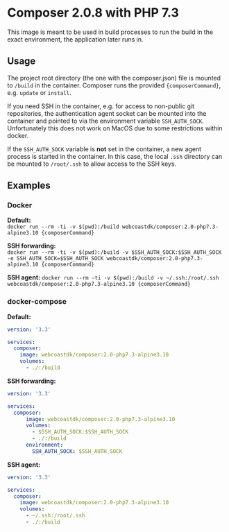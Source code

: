 # Composer 2.0.8 with PHP 7.3

This image is meant to be used in build processes to run the build in the exact environment, the application
later runs in.

## Usage
The project root directory (the one with the composer.json) file is mounted to `/build` in the container. Composer runs
the provided `{composerCommand}`, e.g. `update` or `install`.

If you need SSH in the container, e.g. for access to non-public git repositories, the authentication agent socket can be
mounted into the container and pointed to via the environment variable `SSH_AUTH_SOCK`. Unfortunately this does not work
on MacOS due to some restrictions within docker.

If the `SSH_AUTH_SOCK` variable is **not** set in the container, a new agent process is started in the container. In this
case, the local `.ssh` directory can be mounted to `/root/.ssh` to allow access to the SSH keys.

## Examples

### Docker

**Default:**  
`docker run --rm -ti -v $(pwd):/build webcoastdk/composer:2.0-php7.3-alpine3.10 {composerCommand}`

**SSH forwarding:**  
`docker run --rm -ti -v $(pwd):/build -v $SSH_AUTH_SOCK:$SSH_AUTH_SOCK -e SSH_AUTH_SOCK=$SSH_AUTH_SOCK webcoastdk/composer:2.0-php7.3-alpine3.10 {composerCommand}`

**SSH agent:**
`docker run --rm -ti -v $(pwd):/build -v ~/.ssh:/root/.ssh webcoastdk/composer:2.0-php7.3-alpine3.10 {composerCommand}`

### docker-compose

**Default:**  
```yaml
version: '3.3'

services:
  composer:
    image: webcoastdk/composer:2.0-php7.3-alpine3.10
    volumes:
      - ./:/build
```

**SSH forwarding:**  
```yaml
version: '3.3'

services:
  composer:
      image: webcoastdk/composer:2.0-php7.3-alpine3.10
      volumes:
        - $SSH_AUTH_SOCK:$SSH_AUTH_SOCK
        - ./:/build
      environment:
        SSH_AUTH_SOCK: $SSH_AUTH_SOCK
```

**SSH agent:**  
```yaml
version: '3.3'

services:
  composer:
    image: webcoastdk/composer:2.0-php7.3-alpine3.10
    volumes:
      - ~/.ssh:/root/.ssh
      - ./:/build
```
